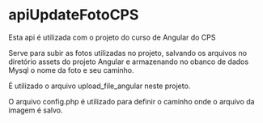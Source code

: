 # apiUpdateFotoCPS

Esta api é utilizada com o projeto do curso de Angular do CPS

Serve para subir as fotos utilizadas no projeto, salvando os arquivos no diretório assets do projeto Angular
e armazenando no obanco de dados Mysql o nome da foto e seu caminho.

É utilizado o arquivo upload_file_angular neste projeto.

O arquivo config.php é utilizado para definir o caminho onde o arquivo da imagem é salvo.
